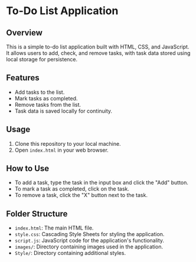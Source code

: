 # To-Do List Application

## Overview
This is a simple to-do list application built with HTML, CSS, and JavaScript. It allows users to add, check, and remove tasks, with task data stored using local storage for persistence.

## Features
- Add tasks to the list.
- Mark tasks as completed.
- Remove tasks from the list.
- Task data is saved locally for continuity.

## Usage
1. Clone this repository to your local machine.
2. Open `index.html` in your web browser.

## How to Use
- To add a task, type the task in the input box and click the "Add" button.
- To mark a task as completed, click on the task.
- To remove a task, click the "X" button next to the task.

## Folder Structure
- `index.html`: The main HTML file.
- `style.css`: Cascading Style Sheets for styling the application.
- `script.js`: JavaScript code for the application's functionality.
- `images/`: Directory containing images used in the application.
- `Style/`: Directory containing additional styles.

